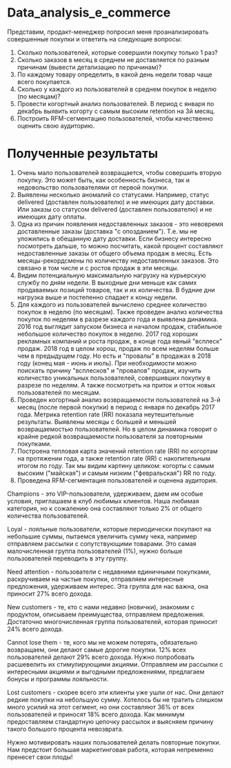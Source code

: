 # Data_analysis_e_commerce

Представим, продакт-менеджер попросил меня проанализировать совершенные покупки и ответить на следующие вопросы:

1. Сколько пользователей, которые совершили покупку только 1 раз?
2. Сколько заказов в месяц в среднем не доставляется по разным причинам (вывести детализацию по причинам)?
3. По каждому товару определить, в какой день недели товар чаще всего покупается.
4. Сколько у каждого из пользователей в среднем покупок в неделю (по месяцам)?
5. Провести когортный анализ пользователей. В период с января по декабрь выявить когорту с самым высоким retention на 3й месяц.
6. Построить RFM-сегментацию пользователей, чтобы качественно оценить свою аудиторию.

# Полученные результаты

1. Очень мало пользователей возвращается, чтобы совершить вторую покупку. Это может быть, как особенность бизнеса, так и недовольство пользователями от первой покупки.
2. Выявлены несколько аномалий со статусами. Например, статус delivered (доставлен пользователю) и не имеющих дату доставки. Или заказы со статусом delivered (доставлен пользователю) и не имеющих дату оплаты.
3. Одна из причин появления недоставленных заказов - это невовремя доставленные заказы (доставка "с опозданием"). Т.е. мы не уложились в обещанную дату доставки.
Если бизнесу интересно посмотреть дальше, то можно посчитать, какой процент составляют недоставленные заказы от общего объема продаж в месяц. Есть месяцы-рекордсмены по количеству недоставленных заказов. Это связано в том числе и с ростов продаж в эти месяцы.
4. Видим потенциальную максимальную нагрузку на курьерскую службу по дням недели. В выходные дни меньше как самих продаваемых позиций товаров, так и их количества. В будние дни нагрузка выше и постепенно спадает к концу недели.
5. Для каждого из пользователей вычислено среднее количество покупок в неделю (по месяцам). Также проведен анализ количества покупок по неделям в разрезе каждого года и выявлена динамика.
2016 год выглядит запуском бизнеса и началом продаж, стабильное небольшое количество покупок в неделю.
2017 год хороших рекламных компаний и роста продаж, в конце года явный "всплеск" продаж.
2018 год в целом хорош, продаж по всем неделям больше чем в предыдущем году.
Но есть и "провалы" в продажах в 2018 году (конец мая - июнь и июль). При необходимости можно поискать причину "всплесков" и "провалов" продаж, изучить количество уникальных пользователей, совершивших покупку в разрезе по неделям. А также посмотреть на приток и отток новых пользователей по месяцам.
6. Проведен когортный анализ возвращаемости пользователей на 3-й месяц (после первой покупки) в период с января по декабрь 2017 года. Метрика retention rate (RR) показала неутешительные результаты. Выявлены месяцы с большей и меньшей возвращаемостью пользователей. Но в целом динамика говорит о крайне редкой возвращаемости пользователя за повторными покупками.
7. Построена тепловая карта значений retention rate (RR) по когортам на протяжении года, а также retention rate (RR) с накопительным итогом по году. Так мы видим картину целиком: когорты с самым высоким ("майская") и самым низким ("февральская") RR по году.
8. Проведена RFM-сегментация пользователей и оценена аудитория.

Champions - это VIP-пользователи, удерживаем, даем им особые условия, приглашаем в клуб любимых клиентов. Наша любимая категория, но к сожалению она составляют только 2% от общего количества пользователей.

Loyal - лояльные пользователи, которые периодически покупают на небольшие суммы, пытаемся увеличить сумму чека, например отправляем рассылки с сопутствующими товарами. Это самая малочисленная группа пользователей (1%), нужно больше пользователей переводить в эту группу.

Need attention - пользователи с недавними единичными покупками, раскручиваем на частые покупки, отправляем интересные предложения, удерживаем интерес. Эта группа для нас важна, она приносит 27% всего дохода.

New customers - те, кто с нами недавно (новички), знакомим с продуктом, описываем преимущества, отправляем предложения. Достаточно многочисленная группа пользователей, которая приносит 24% всего дохода.

Cannot lose them - те, кого мы не можем потерять, обязательно возвращаем, они делают самые дорогие покупки. 12% всех пользователей делают 29% всего дохода. Нужно попробовать расшевелить их стимулирующими акциями. Отправляем им рассылки с интересными акциями и выгодными предложениями, предлагаем бонусы и программы лояльности.

Lost customers - скорее всего эти клиенты уже ушли от нас. Они делают редкие покупки на небольшую сумму. Хотелось бы не тратить слишком много усилий на этот сегмент, но они составляют 36% от всех пользователей и приносят 18% всего дохода. Как минимум предоставляем стандартную цепочку рассылок и выясняем причину такого большого процента невозврата.

Нужно мотивировать наших пользователей делать повторные покупки. Нам предстоит большая маркетинговая работа, которая непременно пренесет свои плоды!
